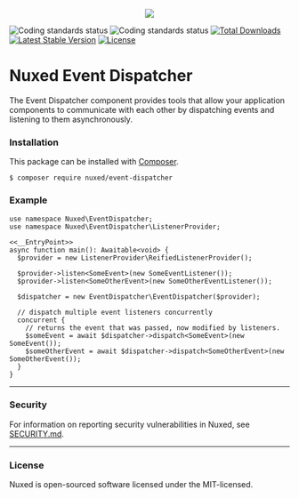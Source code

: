 <p align="center"><img src="https://avatars3.githubusercontent.com/u/45311177?s=200&v=4"></p>

<p align="center">

![Coding standards status](https://github.com/nuxed/event-dispatcher/workflows/coding%20standards/badge.svg?branch=develop)
![Coding standards status](https://github.com/nuxed/event-dispatcher/workflows/static%20analysis/badge.svg?branch=develop)
[![Total Downloads](https://poser.pugx.org/nuxed/event-dispatcher/d/total.svg)](https://packagist.org/packages/nuxed/event-dispatcher)
[![Latest Stable Version](https://poser.pugx.org/nuxed/event-dispatcher/v/stable.svg)](https://packagist.org/packages/nuxed/event-dispatcher)
[![License](https://poser.pugx.org/nuxed/event-dispatcher/license.svg)](https://packagist.org/packages/nuxed/event-dispatcher)

</p>

# Nuxed Event Dispatcher

The Event Dispatcher component provides tools that allow your application components to communicate with each other by dispatching events and listening to them asynchronously.

### Installation

This package can be installed with [Composer](https://getcomposer.org).

```console
$ composer require nuxed/event-dispatcher
```

### Example

```hack
use namespace Nuxed\EventDispatcher;
use namespace Nuxed\EventDispatcher\ListenerProvider;

<<__EntryPoint>>
async function main(): Awaitable<void> {
  $provider = new ListenerProvider\ReifiedListenerProvider();

  $provider->listen<SomeEvent>(new SomeEventListener());
  $provider->listen<SomeOtherEvent>(new SomeOtherEventListener());

  $dispatcher = new EventDispatcher\EventDispatcher($provider);

  // dispatch multiple event listeners concurrently
  concurrent {
    // returns the event that was passed, now modified by listeners.
    $someEvent = await $dispatcher->dispatch<SomeEvent>(new SomeEvent());
    $someOtherEvent = await $dispatcher->dispatch<SomeOtherEvent>(new SomeOtherEvent());
  }
}
```

---

### Security

For information on reporting security vulnerabilities in Nuxed, see [SECURITY.md](SECURITY.md).

---

### License

Nuxed is open-sourced software licensed under the MIT-licensed.
